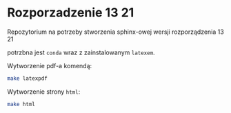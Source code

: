 # Rozporzadzenie 13 21


Repozytorium na potrzeby stworzenia sphinx-owej wersji rozporządzenia 13 21

potrzbna jest `conda` wraz z zainstalowanym `latexem`.

Wytworzenie pdf-a komendą:

``` bash
make latexpdf
```

Wytworzenie strony `html`:

``` bash
make html
```
